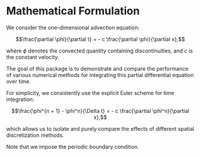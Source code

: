 # Mathematical Formulation

We consider the one-dimensional advection equation:

```math
\frac{\partial \phi}{\partial t}
=
-
c
\frac{\partial \phi}{\partial x},
```

where $\phi$ denotes the convected quantity containing discontinuities, and $c$ is the constant velocity.

The goal of this package is to demonstrate and compare the performance of various numerical methods for integrating this partial differential equation over time.

For simplicity, we consistently use the explicit Euler scheme for time integration:

```math
\frac{\phi^{n + 1} - \phi^n}{\Delta t}
=
-
c
\frac{\partial \phi^n}{\partial x},
```

which allows us to isolate and purely compare the effects of different spatial discretization methods.

Note that we impose the periodic boundary condition.
